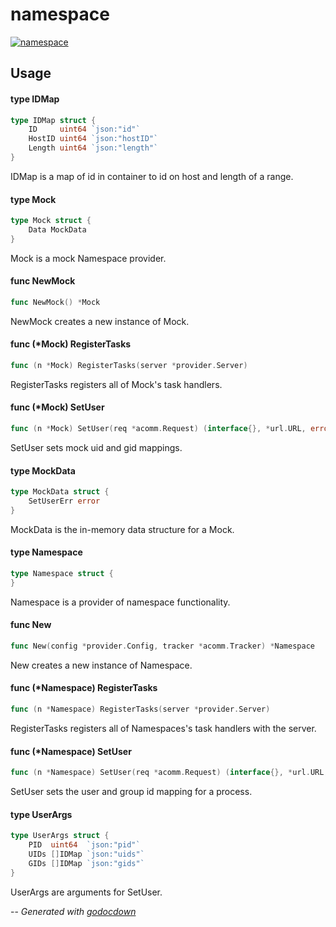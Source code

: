 # namespace

[![namespace](https://godoc.org/github.com/cerana/cerana/providers/namespace?status.svg)](https://godoc.org/github.com/cerana/cerana/providers/namespace)



## Usage

#### type IDMap

```go
type IDMap struct {
	ID     uint64 `json:"id"`
	HostID uint64 `json:"hostID"`
	Length uint64 `json:"length"`
}
```

IDMap is a map of id in container to id on host and length of a range.

#### type Mock

```go
type Mock struct {
	Data MockData
}
```

Mock is a mock Namespace provider.

#### func  NewMock

```go
func NewMock() *Mock
```
NewMock creates a new instance of Mock.

#### func (*Mock) RegisterTasks

```go
func (n *Mock) RegisterTasks(server *provider.Server)
```
RegisterTasks registers all of Mock's task handlers.

#### func (*Mock) SetUser

```go
func (n *Mock) SetUser(req *acomm.Request) (interface{}, *url.URL, error)
```
SetUser sets mock uid and gid mappings.

#### type MockData

```go
type MockData struct {
	SetUserErr error
}
```

MockData is the in-memory data structure for a Mock.

#### type Namespace

```go
type Namespace struct {
}
```

Namespace is a provider of namespace functionality.

#### func  New

```go
func New(config *provider.Config, tracker *acomm.Tracker) *Namespace
```
New creates a new instance of Namespace.

#### func (*Namespace) RegisterTasks

```go
func (n *Namespace) RegisterTasks(server *provider.Server)
```
RegisterTasks registers all of Namespaces's task handlers with the server.

#### func (*Namespace) SetUser

```go
func (n *Namespace) SetUser(req *acomm.Request) (interface{}, *url.URL, error)
```
SetUser sets the user and group id mapping for a process.

#### type UserArgs

```go
type UserArgs struct {
	PID  uint64  `json:"pid"`
	UIDs []IDMap `json:"uids"`
	GIDs []IDMap `json:"gids"`
}
```

UserArgs are arguments for SetUser.

--
*Generated with [godocdown](https://github.com/robertkrimen/godocdown)*
